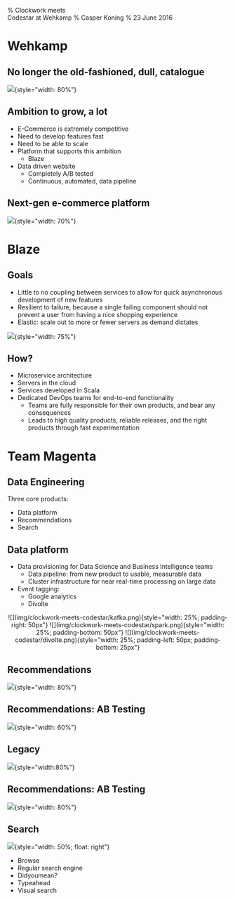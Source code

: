 % Clockwork meets <br> Codestar at Wehkamp
% Casper Koning
% 23 June 2016

# Wehkamp
## No longer the old-fashioned, dull, catalogue
![](img/clockwork-meets-codestar/wehkamplabs.png){style="width: 80%"}

## Ambition to grow, a lot
- E-Commerce is extremely competitive
- Need to develop features fast
- Need to be able to scale
- Platform that supports this ambition
    - Blaze
- Data driven website
    - Completely A/B tested
    - Continuous, automated, data pipeline

## Next-gen e-commerce platform
![](img/clockwork-meets-codestar/wehkamplabs2.png){style="width: 70%"}

# Blaze
## Goals
- Little to no coupling between services to allow for quick asynchronous development of new features
- Resilient to failure, because a single failing component should not prevent a user from having a nice shopping experience
- Elastic: scale out to more or fewer servers as demand dictates

![](img/clockwork-meets-codestar/blaze.png){style="width: 75%"}

## How?
- Microservice architecture
- Servers in the cloud
- Services developed in Scala
- Dedicated DevOps teams for end-to-end functionality
    - Teams are fully responsible for their own products, and bear any consequences
    - Leads to high quality products, reliable releases, and the right products through fast experimentation

# Team Magenta
## Data Engineering

Three core products:

- Data platform
- Recommendations
- Search

## Data platform
- Data provisioning for Data Science and Business Intelligence teams
    - Data pipeline: from new product to usable, measurable data
    - Cluster infrastructure for near real-time processing on large data
- Event tagging:
    - Google analytics
    - Divolte
<center>
![](img/clockwork-meets-codestar/kafka.png){style="width: 25%; padding-right: 50px"}
![](img/clockwork-meets-codestar/spark.png){style="width: 25%; padding-bottom: 50px"}
![](img/clockwork-meets-codestar/divolte.png){style="width: 25%; padding-left: 50px; padding-bottom: 25px"}
</center>

## Recommendations
![](img/clockwork-meets-codestar/recommendations.png){style="width: 80%"}

## Recommendations: AB Testing
![](img/clockwork-meets-codestar/recommendations-ab.png){style="width: 60%"}

## Legacy
![](img/clockwork-meets-codestar/legacy.png){style="width:80%"}

## Recommendations: AB Testing
![](img/clockwork-meets-codestar/ab-result.png){style="width: 80%"}

## Search
![](img/clockwork-meets-codestar/visual-search.png){style="width: 50%; float: right"}

- Browse
- Regular search engine
- Didyoumean?
- Typeahead
- Visual search